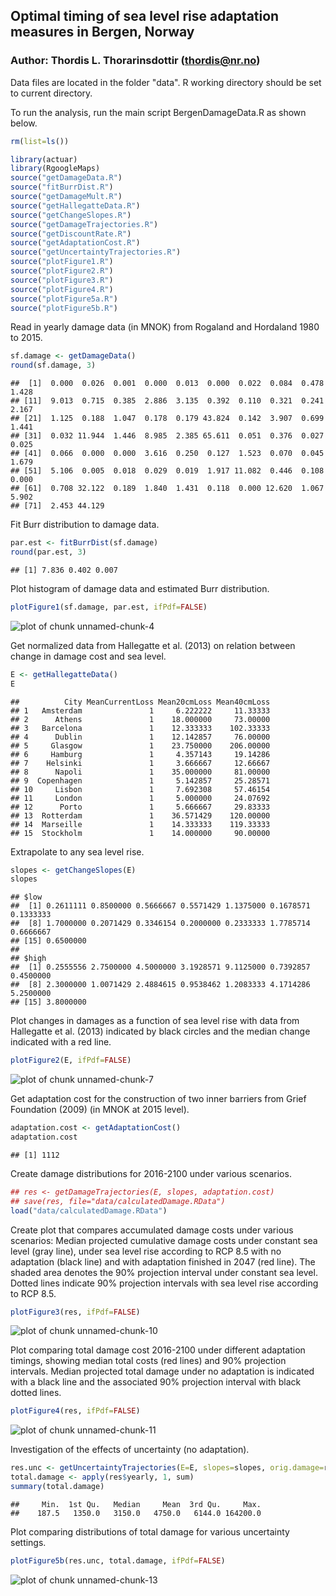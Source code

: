 ## Optimal timing of sea level rise adaptation measures in Bergen, Norway
### Author: Thordis L. Thorarinsdottir (thordis@nr.no)
    
Data files are located in the folder "data".
R working directory should be set to current directory.

To run the analysis, run the main script BergenDamageData.R as shown below. 


```r
rm(list=ls())

library(actuar)
library(RgoogleMaps)
source("getDamageData.R")
source("fitBurrDist.R")
source("getDamageMult.R")
source("getHallegatteData.R")
source("getChangeSlopes.R")
source("getDamageTrajectories.R")
source("getDiscountRate.R")
source("getAdaptationCost.R")
source("getUncertaintyTrajectories.R")
source("plotFigure1.R")
source("plotFigure2.R")
source("plotFigure3.R")
source("plotFigure4.R")
source("plotFigure5a.R")
source("plotFigure5b.R")
```

Read in yearly damage data (in MNOK) from Rogaland and Hordaland 1980 to 2015.

```r
sf.damage <- getDamageData()
round(sf.damage, 3)
```

```
##  [1]  0.000  0.026  0.001  0.000  0.013  0.000  0.022  0.084  0.478  1.428
## [11]  9.013  0.715  0.385  2.886  3.135  0.392  0.110  0.321  0.241  2.167
## [21]  1.125  0.188  1.047  0.178  0.179 43.824  0.142  3.907  0.699  1.441
## [31]  0.032 11.944  1.446  8.985  2.385 65.611  0.051  0.376  0.027  0.025
## [41]  0.066  0.000  0.000  3.616  0.250  0.127  1.523  0.070  0.045  1.679
## [51]  5.106  0.005  0.018  0.029  0.019  1.917 11.082  0.446  0.108  0.000
## [61]  0.708 32.122  0.189  1.840  1.431  0.118  0.000 12.620  1.067  5.902
## [71]  2.453 44.129
```

Fit Burr distribution to damage data.   

```r
par.est <- fitBurrDist(sf.damage)
round(par.est, 3)
```

```
## [1] 7.836 0.402 0.007
```

Plot histogram of damage data and estimated Burr distribution. 

```r
plotFigure1(sf.damage, par.est, ifPdf=FALSE)
```

![plot of chunk unnamed-chunk-4](figure/unnamed-chunk-4-1.png)

Get normalized data from Hallegatte et al. (2013) on relation between change in damage cost and sea level.  

```r
E <- getHallegatteData()
E
```

```
##          City MeanCurrentLoss Mean20cmLoss Mean40cmLoss
## 1   Amsterdam               1     6.222222     11.33333
## 2      Athens               1    18.000000     73.00000
## 3   Barcelona               1    12.333333    102.33333
## 4      Dublin               1    12.142857     76.00000
## 5     Glasgow               1    23.750000    206.00000
## 6     Hamburg               1     4.357143     19.14286
## 7    Helsinki               1     3.666667     12.66667
## 8      Napoli               1    35.000000     81.00000
## 9  Copenhagen               1     5.142857     25.28571
## 10     Lisbon               1     7.692308     57.46154
## 11     London               1     5.000000     24.07692
## 12      Porto               1     5.666667     29.83333
## 13  Rotterdam               1    36.571429    120.00000
## 14  Marseille               1    14.333333    119.33333
## 15  Stockholm               1    14.000000     90.00000
```
Extrapolate to any sea level rise. 

```r
slopes <- getChangeSlopes(E)
slopes
```

```
## $low
##  [1] 0.2611111 0.8500000 0.5666667 0.5571429 1.1375000 0.1678571 0.1333333
##  [8] 1.7000000 0.2071429 0.3346154 0.2000000 0.2333333 1.7785714 0.6666667
## [15] 0.6500000
## 
## $high
##  [1] 0.2555556 2.7500000 4.5000000 3.1928571 9.1125000 0.7392857 0.4500000
##  [8] 2.3000000 1.0071429 2.4884615 0.9538462 1.2083333 4.1714286 5.2500000
## [15] 3.8000000
```

Plot changes in damages as a function of sea level rise with data from Hallegatte et al. (2013) indicated by black circles and the median change indicated with a red line. 

```r
plotFigure2(E, ifPdf=FALSE)
```

![plot of chunk unnamed-chunk-7](figure/unnamed-chunk-7-1.png)

Get adaptation cost for the construction of two inner barriers from Grief Foundation (2009) (in MNOK at 2015 level).   

```r
adaptation.cost <- getAdaptationCost() 
adaptation.cost
```

```
## [1] 1112
```

Create damage distributions for 2016-2100 under various scenarios. 

```r
## res <- getDamageTrajectories(E, slopes, adaptation.cost) 
## save(res, file="data/calculatedDamage.RData")
load("data/calculatedDamage.RData")
```

Create plot that compares accumulated damage costs under various scenarios: Median projected cumulative damage costs under constant sea level (gray line), under sea level rise according to RCP 8.5 with no adaptation (black line) and with adaptation finished in 2047 (red line). The shaded area denotes the 90% projection interval under constant sea level.  Dotted lines indicate 90% projection intervals with sea level rise according to RCP 8.5.   

```r
plotFigure3(res, ifPdf=FALSE) 
```

![plot of chunk unnamed-chunk-10](figure/unnamed-chunk-10-1.png)

Plot comparing total damage cost 2016-2100 under different adaptation timings, showing median total costs (red lines) and 90% projection intervals. Median projected total damage under no adaptation is indicated with a black line and the associated 90% projection interval with black dotted lines. 

```r
plotFigure4(res, ifPdf=FALSE) 
```

![plot of chunk unnamed-chunk-11](figure/unnamed-chunk-11-1.png)

Investigation of the effects of uncertainty (no adaptation).

```r
res.unc <- getUncertaintyTrajectories(E=E, slopes=slopes, orig.damage=res$orig, damage.scenario=res$scenario)
total.damage <- apply(res$yearly, 1, sum)
summary(total.damage)
```

```
##     Min.  1st Qu.   Median     Mean  3rd Qu.     Max. 
##    187.5   1350.0   3150.0   4750.0   6144.0 164200.0
```

Plot comparing distributions of total damage for various uncertainty settings.

```r
plotFigure5b(res.unc, total.damage, ifPdf=FALSE)
```

![plot of chunk unnamed-chunk-13](figure/unnamed-chunk-13-1.png)









